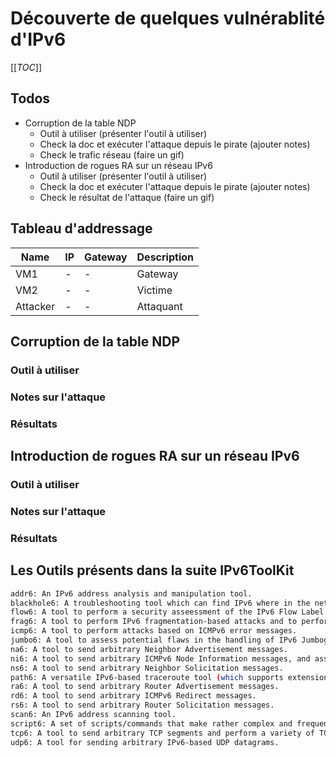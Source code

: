 # Découverte de quelques vulnérablité d'IPv6

[[_TOC_]]

## Todos

* Corruption de la table NDP
    * Outil à utiliser (présenter l'outil à utiliser)
    * Check la doc et exécuter l'attaque depuis le pirate (ajouter notes)
    * Check le trafic réseau (faire un gif)
* Introduction de rogues RA sur un réseau IPv6
    * Outil à utiliser (présenter l'outil à utiliser)
    * Check la doc et exécuter l'attaque depuis le pirate (ajouter notes)
    * Check le résultat de l'attaque (faire un gif)


## Tableau d'addressage

| Name     | IP            | Gateway      | Description |
|----------|---------------|--------------|-------------|
| VM1      | -             | -            | Gateway     |   
| VM2      | -             | -            | Victime     |   
| Attacker | -             | -            | Attaquant   | 

## Corruption de la table NDP

### Outil à utiliser

### Notes sur l'attaque

### Résultats


## Introduction de rogues RA sur un réseau IPv6

### Outil à utiliser

### Notes sur l'attaque

### Résultats


## Les Outils présents dans la suite IPv6ToolKit

```bash
addr6: An IPv6 address analysis and manipulation tool.  
blackhole6: A troubleshooting tool which can find IPv6 where in the network topology packets with specific IPv6 Extension Headers are being dropped.  
flow6: A tool to perform a security asseessment of the IPv6 Flow Label.  
frag6: A tool to perform IPv6 fragmentation-based attacks and to perform a security assessment of a number of fragmentation-related aspects.  
icmp6: A tool to perform attacks based on ICMPv6 error messages.  
jumbo6: A tool to assess potential flaws in the handling of IPv6 Jumbograms.  
na6: A tool to send arbitrary Neighbor Advertisement messages.  
ni6: A tool to send arbitrary ICMPv6 Node Information messages, and assess possible flaws in the processing of such packets.  
ns6: A tool to send arbitrary Neighbor Solicitation messages.  
path6: A versatile IPv6-based traceroute tool (which supports extension headers, IPv6 fragmentation, and other features not present in existing traceroute implementations).  
ra6: A tool to send arbitrary Router Advertisement messages.  
rd6: A tool to send arbitrary ICMPv6 Redirect messages.  
rs6: A tool to send arbitrary Router Solicitation messages.  
scan6: An IPv6 address scanning tool.  
script6: A set of scripts/commands that make rather complex and frequent tasks easy.  
tcp6: A tool to send arbitrary TCP segments and perform a variety of TCP-based attacks.  
udp6: A tool for sending arbitrary IPv6-based UDP datagrams.  
```
